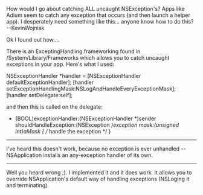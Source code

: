 How would I go about catching ALL uncaught NSException's? Apps like Adium seem to catch any exception that occurs (and then launch a helper app). I desperately need something like this... anyone know how to do this? --KevinWojniak

Ok I found out how....

There is an ExceptingHandling.frameworking found in /System/Library/Frameworks which allows you to catch uncaught exceptions in your app. Here's what I used:

    
NSExceptionHandler *handler = [NSExceptionHandler defaultExceptionHandler];
[handler setExceptionHandlingMask:NSLogAndHandleEveryExceptionMask];
[handler setDelegate:self];


and then this is called on the delegate:

    
- (BOOL)exceptionHandler:(NSExceptionHandler *)sender
     shouldHandleException:(NSException *)exception mask:(unsigned int)aMask
{
	/* handle the exception */
}


----

I've heard this doesn't work, because no exception is ever unhandled -- NSApplication installs an any-exception handler of its own.

----

Well you heard wrong ;). I implemented it and it does work. It allows you to override NSApplication's default way of handling exceptions (NSLoging it and terminating).
